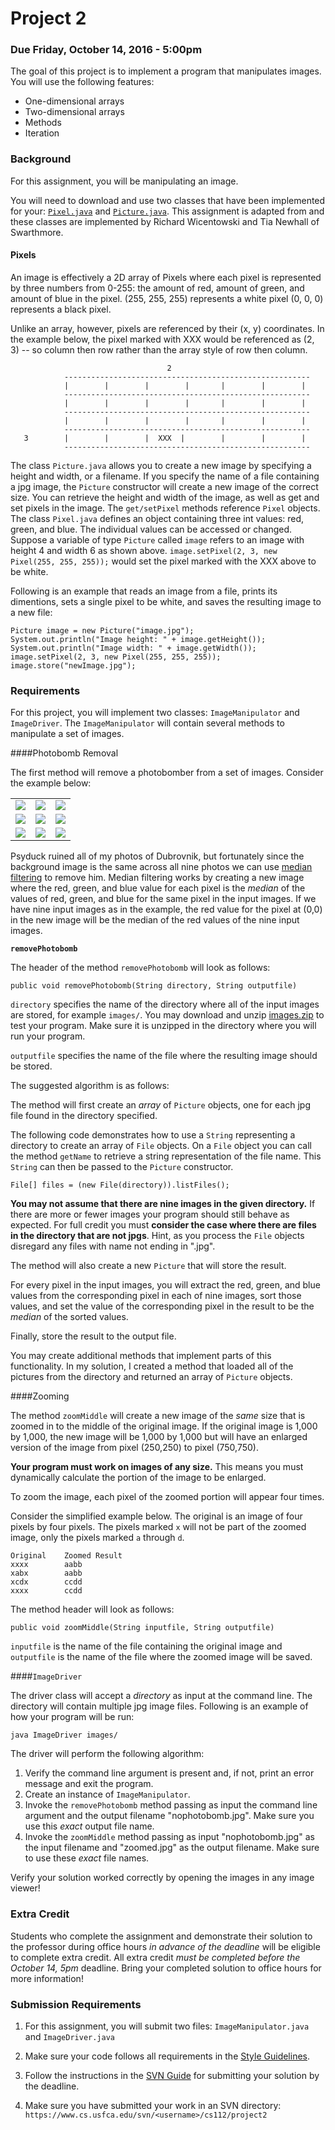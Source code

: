 Project 2
=========

### Due Friday, October 14, 2016 - 5:00pm

The goal of this project is to implement a program that manipulates images. You will use the following features:

- One-dimensional arrays
- Two-dimensional arrays
- Methods
- Iteration

### Background

For this assignment, you will be manipulating an image.

You will need to download and use two classes that have been implemented for your: [`Pixel.java`](code/Pixel.java) and [`Picture.java`](code/Picture.java). This assignment is adapted from and these classes are implemented by Richard Wicentowski and Tia Newhall of Swarthmore.

#### Pixels

An image is effectively a 2D array of Pixels where each pixel is represented by three numbers from 0-255: the amount of red, amount of green, and amount of blue in the pixel.  (255, 255, 255) represents a white pixel (0, 0, 0) represents a black pixel.

Unlike an array, however, pixels are referenced by their (x, y) coordinates.  In the example below, the pixel marked with XXX would be referenced as (2, 3) -- so column then row rather than the array style of row then column.

```
                                   2 
            -------------------------------------------------------
            |        |        |        |       |        |        |
            -------------------------------------------------------
            |        |        |        |       |        |        |
            -------------------------------------------------------
            |        |        |        |       |        |        |
            -------------------------------------------------------
   3        |        |        |  XXX  |        |        |        |
            -------------------------------------------------------
```

The class `Picture.java` allows you to create a new image by specifying a height and width, or a filename.  If you specify the name of a file containing a jpg image, the `Picture` constructor will create a new image of the correct size.  You can retrieve the height and width of the image, as well as get and set pixels in the image.  The `get/setPixel` methods reference `Pixel` objects.  The class `Pixel.java` defines an object containing three int values: red, green, and blue.  The individual values can be accessed or changed.  Suppose a variable of type `Picture` called `image` refers to an image with height 4 and width 6 as shown above.  `image.setPixel(2, 3, new Pixel(255, 255, 255));` would set the pixel marked with the XXX above to be white.

Following is an  example that reads an image from a file, prints its dimentions, sets a single pixel to be white, and saves the resulting image to a new file:

```
Picture image = new Picture("image.jpg");
System.out.println("Image height: " + image.getHeight());
System.out.println("Image width: " + image.getWidth());
image.setPixel(2, 3, new Pixel(255, 255, 255));
image.store("newImage.jpg");
```                       

### Requirements

For this project, you will implement two classes: `ImageManipulator` and `ImageDriver`. The `ImageManipulator` will contain several methods to manipulate a set of images. 

####Photobomb Removal

The first method will remove a photobomber from a set of images. Consider the example below:

<table>
	<tr>
		<td><img src="resources/IMG1.jpg"/></td>
		<td><img src="resources/IMG2.jpg"/></td>
		<td><img src="resources/IMG3.jpg"/></td>
	</tr>
	<tr>
		<td><img src="resources/IMG4.jpg"/></td>
		<td><img src="resources/IMG5.jpg"/></td>
		<td><img src="resources/IMG6.jpg"/></td>
	</tr>
	<tr>
		<td><img src="resources/IMG7.jpg"/></td>
		<td><img src="resources/IMG8.jpg"/></td>
		<td><img src="resources/IMG9.jpg"/></td>
	</tr>
	
</table>

Psyduck ruined all of my photos of Dubrovnik, but fortunately since the background image is the same across all nine photos we can use [median filtering](https://en.wikipedia.org/wiki/Median_filter) to remove him. Median filtering works by creating a new image where the red, green, and blue value for each pixel is the *median* of the values of red, green, and blue for the same pixel in the input images. If we have nine input images as in the example, the red value for the pixel at (0,0) in the new image will be the median of the red values of the nine input images.

**`removePhotobomb`**

The header of the method `removePhotobomb` will look as follows:

`public void removePhotobomb(String directory, String outputfile)`

`directory` specifies the name of the directory where all of the input images are stored, for example `images/`. You may download and unzip [images.zip](images.zip) to test your program. Make sure it is unzipped in the directory where you will run your program.

`outputfile` specifies the name of the file where the resulting image should be stored.

The suggested algorithm is as follows:

The method will first create an *array* of `Picture` objects, one for each jpg file found in the directory specified. 

The following code demonstrates how to use a `String` representing a directory to create an array of `File` objects. On a `File` object you can call the method `getName` to retrieve a string representation of the file name. This `String` can then be passed to the `Picture` constructor.

```
File[] files = (new File(directory)).listFiles();
```

**You may not assume that there are nine images in the given directory.** If there are more or fewer images your program should still behave as expected. For full credit you must **consider the case where there are files in the directory that are not jpgs**. Hint, as you process the `File` objects disregard any files with name not ending in ".jpg".

The method will also create a new `Picture` that will store the result.

For every pixel in the input images, you will extract the red, green, and blue values from the corresponding pixel in each of nine images, sort those values, and set the value of the corresponding pixel in the result to be the *median* of the sorted values.

Finally, store the result to the output file.

You may create additional methods that implement parts of this functionality. In my solution, I created a method that loaded all of the pictures from the directory and returned an array of `Picture` objects.

####Zooming

The method `zoomMiddle` will create a new image of the *same* size that is zoomed in to the middle of the original image. If the original image is 1,000 by 1,000, the new image will be 1,000 by 1,000 but will have an enlarged version of the image from pixel (250,250) to pixel (750,750).

**Your program must work on images of any size.** This means you must dynamically calculate the portion of the image to be enlarged.

To zoom the image, each pixel of the zoomed portion will appear four times.

Consider the simplified example below. The original is an image of four pixels by four pixels. The pixels marked `x` will not be part of the zoomed image, only the pixels marked `a` through `d`.

```
Original	Zoomed Result
xxxx		aabb	
xabx		aabb
xcdx		ccdd
xxxx		ccdd
```

The method header will look as follows:

`public void zoomMiddle(String inputfile, String outputfile)`

`inputfile` is the name of the file containing the original image and `outputfile` is the name of the file where the zoomed image will be saved.

####`ImageDriver`

The driver class will accept a *directory* as input at the command line. The directory will contain multiple jpg image files. Following is an example of how your program will be run:

```
java ImageDriver images/
```

The driver will perform the following algorithm:

1. Verify the command line argument is present and, if not, print an error message and exit the program.
2. Create an instance of `ImageManipulator`.
3. Invoke the `removePhotobomb` method passing as input the command line argument and the output filename "nophotobomb.jpg". Make sure you use this *exact* output file name.
3. Invoke the `zoomMiddle` method passing as input "nophotobomb.jpg" as the input filename and "zoomed.jpg" as the output filename. Make sure to use these *exact* file names.

Verify your solution worked correctly by opening the images in any image viewer!

### Extra Credit

Students who complete the assignment and demonstrate their solution to the professor during office hours *in advance of the deadline* will be eligible to complete extra credit. All extra credit *must be completed before the October 14, 5pm* deadline. Bring your completed solution to office hours for more information!

### Submission Requirements

1. For this assignment, you will submit two files: `ImageManipulator.java` and `ImageDriver.java`

2. Make sure your code follows all requirements in the [Style Guidelines](https://github.com/CS112-F16/notes/blob/master/style.md).

3. Follow the instructions in the [SVN Guide](https://github.com/CS112-F16/notes/blob/master/svn_guide.md) for submitting your solution by the deadline.

4. Make sure you have submitted your work in an SVN directory: `https://www.cs.usfca.edu/svn/<username>/cs112/project2`
